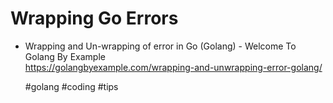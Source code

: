 # Wrapping Go Errors


* Wrapping and Un-wrapping of error in Go (Golang) - Welcome To Golang By Example  
  https://golangbyexample.com/wrapping-and-unwrapping-error-golang/

    #golang #coding #tips
